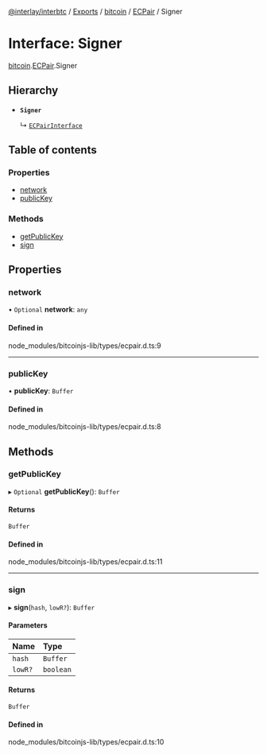 [@interlay/interbtc](/README.md) / [Exports](/modules.md) / [bitcoin](/modules/bitcoin.md) / [ECPair](/modules/bitcoin.ECPair.md) / Signer

# Interface: Signer

[bitcoin](/modules/bitcoin.md).[ECPair](/modules/bitcoin.ECPair.md).Signer

## Hierarchy

- **`Signer`**

  ↳ [`ECPairInterface`](/interfaces/bitcoin.ECPair.ECPairInterface.md)

## Table of contents

### Properties

- [network](/interfaces/bitcoin.ECPair.Signer.md#network)
- [publicKey](/interfaces/bitcoin.ECPair.Signer.md#publickey)

### Methods

- [getPublicKey](/interfaces/bitcoin.ECPair.Signer.md#getpublickey)
- [sign](/interfaces/bitcoin.ECPair.Signer.md#sign)

## Properties

### network

• `Optional` **network**: `any`

#### Defined in

node_modules/bitcoinjs-lib/types/ecpair.d.ts:9

___

### publicKey

• **publicKey**: `Buffer`

#### Defined in

node_modules/bitcoinjs-lib/types/ecpair.d.ts:8

## Methods

### getPublicKey

▸ `Optional` **getPublicKey**(): `Buffer`

#### Returns

`Buffer`

#### Defined in

node_modules/bitcoinjs-lib/types/ecpair.d.ts:11

___

### sign

▸ **sign**(`hash`, `lowR?`): `Buffer`

#### Parameters

| Name | Type |
| :------ | :------ |
| `hash` | `Buffer` |
| `lowR?` | `boolean` |

#### Returns

`Buffer`

#### Defined in

node_modules/bitcoinjs-lib/types/ecpair.d.ts:10
